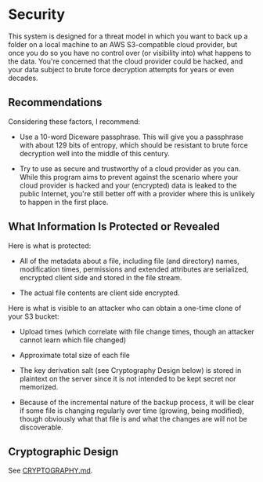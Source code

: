 # Security

This system is designed for a threat model in which you want to back up a folder on a local machine to an AWS S3-compatible cloud provider, but once you do so you have no control over (or visibility into) what happens to the data.  You're concerned that the cloud provider could be hacked, and your data subject to brute force decryption attempts for years or even decades.

## Recommendations

Considering these factors, I recommend:

 - Use a 10-word Diceware passphrase.  This will give you a passphrase with about 129 bits of entropy, which should be resistant to brute force decryption well into the middle of this century.

 - Try to use as secure and trustworthy of a cloud provider as you can.  While this program aims to prevent against the scenario where your cloud provider is hacked and your (encrypted) data is leaked to the public Internet, you're still better off with a provider where this is unlikely to happen in the first place.

## What Information Is Protected or Revealed

Here is what is protected:

 - All of the metadata about a file, including file (and directory) names, modification times, permissions and extended attributes are serialized, encrypted client side and stored in the file stream.
 
 - The actual file contents are client side encrypted.

 Here is what is visible to an attacker who can obtain a one-time clone of your S3 bucket:

 - Upload times (which correlate with file change times, though an attacker cannot learn which file changed)

 - Approximate total size of each file
 
 - The key derivation salt (see Cryptography Design below) is stored in plaintext on the server since it is not intended to be kept secret nor memorized.
 
 - Because of the incremental nature of the backup process, it will be clear if some file is changing regularly over time (growing, being modified), though obviously what that file is and what the changes are will not be discoverable.

## Cryptographic Design

See [CRYPTOGRAPHY.md](docs/CRYPTOGRAPHY.md).